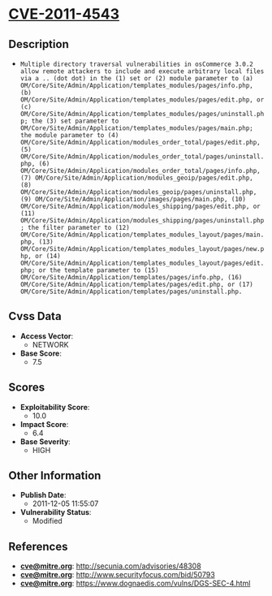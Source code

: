 
# [CVE-2011-4543](https://cve.mitre.org/cgi-bin/cvename.cgi?name=CVE-2011-4543)

## Description

- `Multiple directory traversal vulnerabilities in osCommerce 3.0.2 allow remote attackers to include and execute arbitrary local files via a .. (dot dot) in the (1) set or (2) module parameter to (a) OM/Core/Site/Admin/Application/templates_modules/pages/info.php, (b) OM/Core/Site/Admin/Application/templates_modules/pages/edit.php, or (c) OM/Core/Site/Admin/Application/templates_modules/pages/uninstall.php; the (3) set parameter to OM/Core/Site/Admin/Application/templates_modules/pages/main.php; the module parameter to (4) OM/Core/Site/Admin/Application/modules_order_total/pages/edit.php, (5) OM/Core/Site/Admin/Application/modules_order_total/pages/uninstall.php, (6) OM/Core/Site/Admin/Application/modules_order_total/pages/info.php, (7) OM/Core/Site/Admin/Application/modules_geoip/pages/edit.php, (8) OM/Core/Site/Admin/Application/modules_geoip/pages/uninstall.php, (9) OM/Core/Site/Admin/Application/images/pages/main.php, (10) OM/Core/Site/Admin/Application/modules_shipping/pages/edit.php, or (11) OM/Core/Site/Admin/Application/modules_shipping/pages/uninstall.php; the filter parameter to (12) OM/Core/Site/Admin/Application/templates_modules_layout/pages/main.php, (13) OM/Core/Site/Admin/Application/templates_modules_layout/pages/new.php, or (14) OM/Core/Site/Admin/Application/templates_modules_layout/pages/edit.php; or the template parameter to (15) OM/Core/Site/Admin/Application/templates/pages/info.php, (16) OM/Core/Site/Admin/Application/templates/pages/edit.php, or (17) OM/Core/Site/Admin/Application/templates/pages/uninstall.php.`

## Cvss Data

- **Access Vector**:
  - NETWORK
- **Base Score**:
  - 7.5

## Scores

- **Exploitability Score**:
  - 10.0
- **Impact Score**:
  - 6.4
- **Base Severity**:
  - HIGH

## Other Information

- **Publish Date**:
  - 2011-12-05 11:55:07
- **Vulnerability Status**:
  - Modified

## References

- **cve@mitre.org**: http://secunia.com/advisories/48308
- **cve@mitre.org**: http://www.securityfocus.com/bid/50793
- **cve@mitre.org**: https://www.dognaedis.com/vulns/DGS-SEC-4.html
